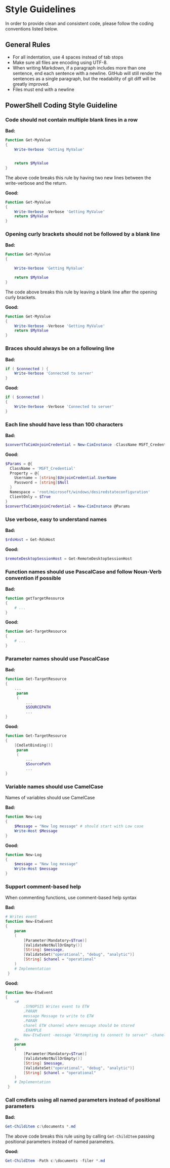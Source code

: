# Style Guidelines

In order to provide clean and consistent code, please follow the coding conventions listed below.

## General Rules

- For all indentation, use 4 spaces instead of tab stops
- Make sure all files are encoding using UTF-8.
- When writing Markdown, if a paragraph includes more than one sentence, end each sentence with a newline. GitHub will still render the sentences as a single paragraph, but the readability of git diff will be greatly improved.
- Files must end with a newline

## PowerShell Coding Style Guideline

### Code should not contain multiple blank lines in a row

**Bad:**

```powershell
Function Get-MyValue
{
    Write-Verbose 'Getting MyValue'


    return $MyValue
}
```

The above code breaks this rule by having two new lines between the write-verbose and the return.

**Good:**

```powershell
Function Get-MyValue
{
    Write-Verbose -Verbose 'Getting MyValue'
    return $MyValue
}
```

### Opening curly brackets should not be followed by a blank line

**Bad:**

```powershell
Function Get-MyValue
{

    Write-Verbose 'Getting MyValue'

    return $MyValue
}
```

The code above breaks this rule by leaving a blank line after the opening curly brackets.

**Good:**

```powershell
Function Get-MyValue
{
    Write-Verbose -Verbose 'Getting MyValue'
    return $MyValue
}
```

### Braces should always be on a following line

**Bad:**

```powershell
if ( $connected ) {
    Write-Verbose 'Connected to server'
}
```

**Good:**

```powershell
if ( $connected )
{
    Write-Verbose -Verbose 'Connected to server'
}
```

### Each line should have less than 100 characters

**Bad:**

```powershell
$convertToCimUnjoinCredential = New-CimInstance -ClassName MSFT_Credential -Property @{Username=[string]$UnjoinCredential.UserName; Password=[string]$null} -Namespace root/microsoft/windows/desiredstateconfiguration -ClientOnly
```

**Good:**

```powershell
$Params = @{
  ClassName = 'MSFT_Credential'
  Property = @{
    Username = [string]$UnjoinCredential.UserName
    Password = [string]$Null
  }
  Namespace = 'root/microsoft/windows/desiredstateconfiguration'
  ClientOnly = $True
}
$convertToCimUnjoinCredential = New-CimInstance @Params
```

### Use verbose, easy to understand names

**Bad:**

```powershell
$rdsHost = Get-RdsHost
```

**Good:**

```powershell
$remoteDesktopSessionHost = Get-RemoteDesktopSessionHost
```

### Function names should use PascalCase and follow Noun-Verb convention if possible

**Bad:**

```powershell
function getTargetResource
{
    # ...
}
```

**Good:**

```powershell
function Get-TargetResource
{
    # ...
}
```

### Parameter names should use PascalCase

**Bad:**

```powershell
function Get-TargetResource
{
    ...
     param
     (
         ...
         $SOURCEPATH
         ...
}
```

**Good:**

```powershell
function Get-TargetResource
{
    [CmdletBinding()]
     param
     (
         ...
         $SourcePath
         ...
}
```

### Variable names should use CamelCase

Names of variables should use CamelCase

**Bad:**

```powershell
function New-Log
{
    $Message = "New log message" # should start with Low case
    Write-Host $Message
}
```

**Good:**

```powershell
function New-Log
{
    $message = "New log message"
    Write-Host $message
}
```

### Support comment-based help

When commenting functions, use comment-based help syntax

**Bad:**

```powershell
# Writes event
function New-EtwEvent
{
    param
    (
        [Parameter(Mandatory=$True)]
        [ValidateNotNullOrEmpty()]
        [String] $message,
        [ValidateSet("operational", "debug", "analytic")]
        [String] $chanel = "operational"
    )
    # Implementation
 }
```

**Good:**

```powershell
function New-EtwEvent
{
    <#
        .SYNOPSIS Writes event to ETW
        .PARAM
        message Message to write to ETW
        .PARAM
        chanel ETW channel where message should be stored
        .EXAMPLE
        New-EtwEvent -message "Attempting to connect to server" -chanel "debug"
    #>
    param
    (
        [Parameter(Mandatory=$True)]
        [ValidateNotNullOrEmpty()]
        [String] $message,
        [ValidateSet("operational", "debug", "analytic")]
        [String] $chanel = "operational"
    )
    # Implementation
 }
```

### Call cmdlets using all named parameters instead of positional parameters

**Bad:**

```powershell
Get-Childitem c:\documents *.md
```

The above code breaks this rule using by calling ```Get-ChildItem``` passing positional parameters instead of named parameters.

**Good:**

```powershell
Get-ChildItem -Path c:\documents -filer *.md
```
